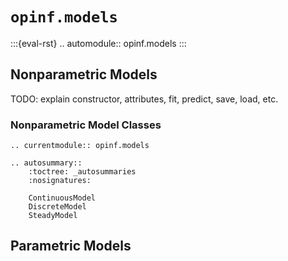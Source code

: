 # `opinf.models`

:::{eval-rst}
.. automodule:: opinf.models
:::

## Nonparametric Models

TODO: explain constructor, attributes, fit, predict, save, load, etc.

### Nonparametric Model Classes

```{eval-rst}
.. currentmodule:: opinf.models

.. autosummary::
    :toctree: _autosummaries
    :nosignatures:

    ContinuousModel
    DiscreteModel
    SteadyModel
```

## Parametric Models
